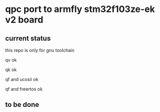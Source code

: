 # qpc port to armfly stm32f103ze-ek v2 board

## current status

this repo is only for gnu toolchain

qv ok

qk ok

qf and ucosii ok

qf and freertos ok

## to be done

